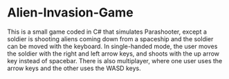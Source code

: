 # Alien-Invasion-Game
This is a small game coded in C# that simulates Parashooter, except a soldier is shooting aliens coming down from a spaceship and the soldier can be moved with the keyboard. 
In single-handed mode, the user moves the soldier with the right and left arrow keys, and shoots with the up arrow key instead of spacebar. There is also multiplayer, where one
user uses the arrow keys and the other uses the WASD keys. 
